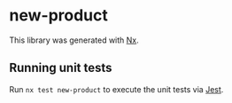 # new-product

This library was generated with [Nx](https://nx.dev).

## Running unit tests

Run `nx test new-product` to execute the unit tests via [Jest](https://jestjs.io).
